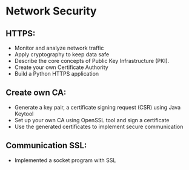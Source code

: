 # Network Security

## HTTPS:
- Monitor and analyze network traffic
- Apply cryptography to keep data safe
- Describe the core concepts of Public Key Infrastructure (PKI).
- Create your own Certificate Authority
- Build a Python HTTPS application
 
## Create own CA: 
- Generate a key pair, a certificate signing request (CSR) using Java Keytool
- Set up your own CA using OpenSSL tool and sign a certificate
- Use the generated certificates to implement secure communication

## Communication SSL:
- Implemented a socket program with SSL
